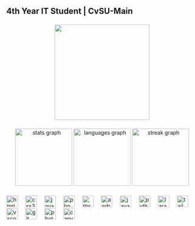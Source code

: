 <h2 align="left">4th Year IT Student | CvSU-Main</h2>

###

<div align="center">
  <img height="250" src="https://scontent.fmnl19-1.fna.fbcdn.net/v/t39.30808-6/476434002_2452138651807663_1032686709427970376_n.jpg?_nc_cat=111&ccb=1-7&_nc_sid=cc71e4&_nc_eui2=AeE4_O6afsTSyTjXRskWhO5W2t2SmyVDuvfa3ZKbJUO69-rNjkTX1OVyi_MBwBv-BbZ33QgRJKewULHBjAjcqivQ&_nc_ohc=v_WtDrekDogQ7kNvgEom6dq&_nc_oc=AdiDuND-DfT4CSqaLtEV6-wBwg4juDs8Y2OaGcz20g8ZlR4_RgdCJ5RNiO3R9xtihfs&_nc_zt=23&_nc_ht=scontent.fmnl19-1.fna&_nc_gid=A0kcMp2ZZSITcUjC9Grz326&oh=00_AYDrWX1EtuiGgQ3KyTHL8wOC_gCQ5_fb057rx3E5nx_ZCw&oe=67AE8C15"  />
</div>

###

<div align="center">
  <img src="https://github-readme-stats.vercel.app/api?username=joshuaxpenuela&hide_title=false&hide_rank=true&show_icons=false&include_all_commits=true&count_private=true&disable_animations=false&theme=github_dark&locale=en&hide_border=false&order=1&custom_title=STAT" height="150" alt="stats graph"  />
  <img src="https://github-readme-stats.vercel.app/api/top-langs?username=joshuaxpenuela&locale=en&hide_title=false&layout=compact&card_width=320&langs_count=5&theme=github_dark&hide_border=false&order=2" height="150" alt="languages graph"  />
  <img src="https://streak-stats.demolab.com?user=joshuaxpenuela&locale=en&mode=weekly&theme=github_dark&hide_border=false&border_radius=5&order=3" height="150" alt="streak graph"  />
</div>

###

<div align="left">
  <img src="https://cdn.jsdelivr.net/gh/devicons/devicon/icons/html5/html5-original.svg" height="30" alt="html5 logo"  />
  <img width="12" />
  <img src="https://cdn.jsdelivr.net/gh/devicons/devicon/icons/css3/css3-original.svg" height="30" alt="css3 logo"  />
  <img width="12" />
  <img src="https://cdn.jsdelivr.net/gh/devicons/devicon/icons/javascript/javascript-original.svg" height="30" alt="javascript logo"  />
  <img width="12" />
  <img src="https://cdn.jsdelivr.net/gh/devicons/devicon/icons/php/php-original.svg" height="30" alt="php logo"  />
  <img width="12" />
  <img src="https://cdn.jsdelivr.net/gh/devicons/devicon/icons/mysql/mysql-original.svg" height="30" alt="mysql logo"  />
  <img width="12" />
  <img src="https://cdn.jsdelivr.net/gh/devicons/devicon/icons/androidstudio/androidstudio-original.svg" height="30" alt="androidstudio logo"  />
  <img width="12" />
  <img src="https://cdn.jsdelivr.net/gh/devicons/devicon/icons/java/java-original.svg" height="30" alt="java logo"  />
  <img width="12" />
  <img src="https://cdn.jsdelivr.net/gh/devicons/devicon/icons/python/python-original.svg" height="30" alt="python logo"  />
  <img width="12" />
  <img src="https://cdn.jsdelivr.net/gh/devicons/devicon/icons/laravel/laravel-original.svg" height="30" alt="laravel logo"  />
  <img width="12" />
  <img src="https://cdn.jsdelivr.net/gh/devicons/devicon/icons/tailwindcss/tailwindcss-original-wordmark.svg" height="30" alt="tailwindcss logo"  />
  <img width="12" />
  <img src="https://cdn.jsdelivr.net/gh/devicons/devicon/icons/vscode/vscode-original.svg" height="30" alt="vscode logo"  />
  <img width="12" />
  <img src="https://cdn.jsdelivr.net/gh/devicons/devicon/icons/git/git-original.svg" height="30" alt="git logo"  />
  <img width="12" />
  <img src="https://cdn.jsdelivr.net/gh/devicons/devicon/icons/photoshop/photoshop-plain.svg" height="30" alt="photoshop logo"  />
  <img width="12" />
  <img src="https://cdn.jsdelivr.net/gh/devicons/devicon/icons/canva/canva-original.svg" height="30" alt="canva logo"  />
</div>

###
